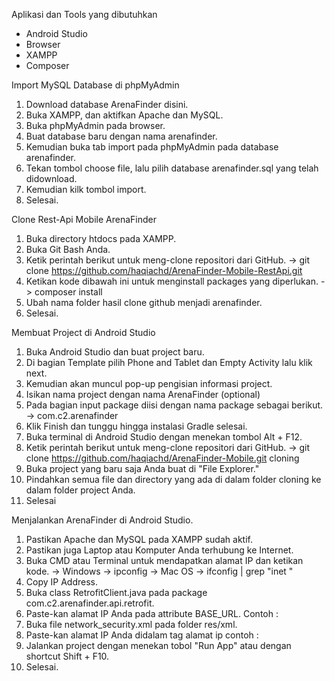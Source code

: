 
Aplikasi dan Tools yang dibutuhkan
 - Android Studio
 - Browser
 - XAMPP
 - Composer

Import MySQL Database di phpMyAdmin
1. Download database ArenaFinder disini.
2. Buka XAMPP, dan aktifkan Apache dan MySQL.
3. Buka phpMyAdmin pada browser.
4. Buat database baru dengan nama arenafinder.
5. Kemudian buka tab import pada phpMyAdmin pada database arenafinder.
6. Tekan tombol choose file, lalu pilih database arenafinder.sql yang telah didownload.
7. Kemudian kilk tombol import.
8. Selesai.


Clone Rest-Api Mobile ArenaFinder
1. Buka directory htdocs pada XAMPP.
2. Buka Git Bash Anda.
3. Ketik perintah berikut untuk meng-clone repositori dari GitHub. 
   -> git clone https://github.com/haqiachd/ArenaFinder-Mobile-RestApi.git
4. Ketikan kode dibawah ini untuk menginstall packages yang diperlukan.
   -> composer install
5. Ubah nama folder hasil clone github menjadi arenafinder.
6. Selesai.


Membuat Project di Android Studio
1. Buka Android Studio dan buat project baru.
2. Di bagian Template pilih Phone and Tablet dan Empty Activity lalu klik next.
3. Kemudian akan muncul pop-up pengisian informasi project.
4. Isikan nama project dengan nama ArenaFinder (optional)
5. Pada bagian input package diisi dengan nama package sebagai berikut.
   -> com.c2.arenafinder
6. Klik Finish dan tunggu hingga instalasi Gradle selesai.
7. Buka terminal di Android Studio dengan menekan tombol Alt + F12.
8. Ketik perintah berikut untuk meng-clone repositori dari GitHub. 
   -> git clone https://github.com/haqiachd/ArenaFinder-Mobile.git cloning
9. Buka project yang baru saja Anda buat di "File Explorer."
10. Pindahkan semua file dan directory yang ada di dalam folder cloning ke dalam folder project Anda.
10. Selesai

Menjalankan ArenaFinder di Android Studio.
1. Pastikan Apache dan MySQL pada XAMPP sudah aktif.
2. Pastikan juga Laptop atau Komputer Anda terhubung ke Internet.
3. Buka CMD atau Terminal untuk mendapatkan alamat IP dan ketikan kode.
   -> Windows
      -> ipconfig
   -> Mac OS
      -> ifconfig | grep "inet "
5. Copy IP Address.
6. Buka class RetrofitClient.java pada package com.c2.arenafinder.api.retrofit.
7. Paste-kan alamat IP Anda pada attribute BASE_URL.
   Contoh : 
8. Buka file network_security.xml pada folder res/xml.
9. Paste-kan alamat IP Anda didalam tag <domain includeSubdomains="true">alamat ip</domain>
   contoh : 
10. Jalankan project dengan menekan tobol "Run App" atau dengan shortcut Shift + F10.
11. Selesai.
